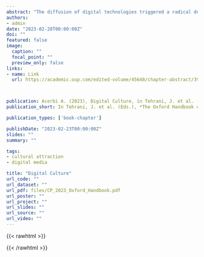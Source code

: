 ```yaml
---
abstract: "The diffusion of digital technologies triggered a radical departure from previous modalities of cultural transmission but, at the same time, general characteristics of human cultural evolution and cognition influence these developments. This chapter explores some areas where the contacts between cultural evolution research and digital media seem promising. As cultural evolution-inspired research on Internet phenomena is still limited, these areas represent suggestions and links with works in other disciplines more than reviews of past research in cultural evolution. These include topics such as how to conceptualize social influence online and how information spreads in social media; how digital media could enhance cumulative culture; and the differences between online and offline cultural transmission. The chapter will then briefly consider possible future directions: the influence of different affordances in different media supporting cultural transmission; the role of producers of cultural traits; and, finally, the effects on cultural dynamics of algorithms selecting information."
authors:
- admin
date: "2023-02-28T00:00:00Z"
doi: ""
featured: false
image:
  caption: ""
  focal_point: ""
  preview_only: false
links:
- name: Link
  url: https://academic.oup.com/edited-volume/45648/chapter-abstract/396358269



publication: Acerbi A. (2023), Digital Culture, in Tehrani, J. et al. (Eds.), *The Oxford Handbook of Cultural Evolution*, Oxford University Press, pp. C41S1 - C41S10
publication_short: In Tehrani, J. et al. (Eds.), *The Oxford Handbook of Cultural Evolution*, Oxford University Press, pp. C41S1 - C41S10

publication_types: ['book-chapter']

publishDate: "2023-02-23T00:00:00Z"
slides: ""
summary: ""

tags:
- cultural attraction
- digital media

title: "Digital Culture"
url_code: ""
url_dataset: ""
url_pdf: files/CP_2023_Oxford_Handbook.pdf
url_poster: ""
url_project: ""
url_slides: ""
url_source: ""
url_video: ""
---
```




{{< rawhtml >}}
<script id="altmetric-embed-js" type="text/javascript"
src='https://d1bxh8uas1mnw7.cloudfront.net/assets/embed.js'></script>

<div data-badge-details="right" data-badge-type="donut" data-doi="10.1093/oxfordhb/9780198869252.013.41
" data-hide-no-mentions="true" class="altmetric-embed"></div>
{{< /rawhtml >}}